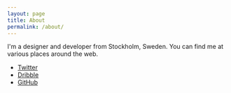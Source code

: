 ```yaml
---
layout: page
title: About
permalink: /about/
---
```

I'm a designer and developer from Stockholm, Sweden. You can find me at various places around the web.

* [Twitter](http://twitter.com/martenbjork/)
* [Dribble](https://dribbble.com/martenbjork)
* [GitHub](https://github.com/martenbjork)
